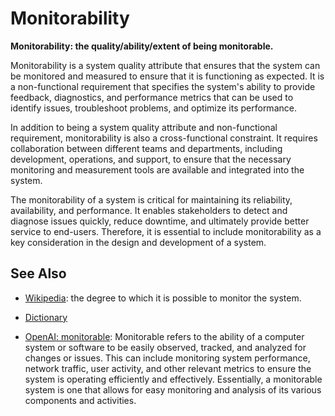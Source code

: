 # Monitorability

**Monitorability: the quality/ability/extent of being monitorable.**

<span data-chatgpt-prompt="explain monitorability (system quality attribute, cross-functional constraint, non-functional requirement)">

Monitorability is a system quality attribute that ensures that the system can be monitored and measured to ensure that it is functioning as expected. It is a non-functional requirement that specifies the system's ability to provide feedback, diagnostics, and performance metrics that can be used to identify issues, troubleshoot problems, and optimize its performance.

In addition to being a system quality attribute and non-functional requirement, monitorability is also a cross-functional constraint. It requires collaboration between different teams and departments, including development, operations, and support, to ensure that the necessary monitoring and measurement tools are available and integrated into the system.

The monitorability of a system is critical for maintaining its reliability, availability, and performance. It enables stakeholders to detect and diagnose issues quickly, reduce downtime, and ultimately provide better service to end-users. Therefore, it is essential to include monitorability as a key consideration in the design and development of a system.

</span>

## See Also

* [Wikipedia](TODO): the degree to which it is possible to monitor the system.

* [Dictionary]()

* [OpenAI: monitorable](https:://openai.com): <span data-chatgpt-prompt="define monitorable (computers and software)">Monitorable refers to the ability of a computer system or software to be easily observed, tracked, and analyzed for changes or issues. This can include monitoring system performance, network traffic, user activity, and other relevant metrics to ensure the system is operating efficiently and effectively. Essentially, a monitorable system is one that allows for easy monitoring and analysis of its various components and activities.</span>
